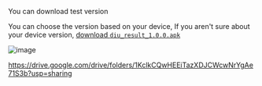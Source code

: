 You can download test version 

You can choose the version based on your device, If you aren't sure about your device version, [download `diu_result_1.0.0.apk`](https://drive.google.com/file/d/1tO6TTGCuM1a87Oen9cHV4f9QmlgM80vE/view?usp=share_link)

 ![image](https://user-images.githubusercontent.com/46500228/227737368-b6124dc7-0d1b-4835-a257-80eff56f388e.png)


 https://drive.google.com/drive/folders/1KclkCQwHEEiTazXDJCWcwNrYgAe71S3b?usp=sharing
